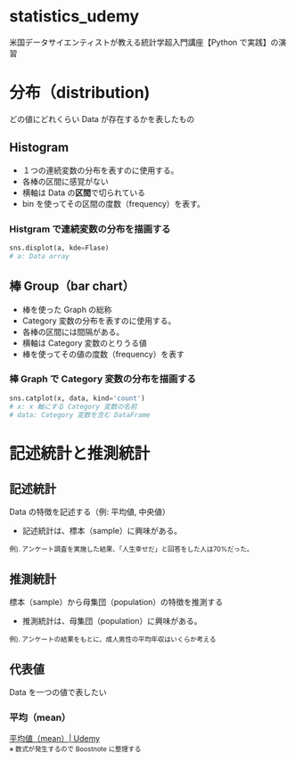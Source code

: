 # statistics_udemy
米国データサイエンティストが教える統計学超入門講座【Python で実践】の演習

# 分布（distribution)
どの値にどれくらい Data が存在するかを表したもの

## Histogram
- １つの連続変数の分布を表すのに使用する。
- 各棒の区間に感覚がない
- 横軸は Data の**区間**で切られている
- bin を使ってその区間の度数（frequency）を表す。

### Histgram で連続変数の分布を描画する
```python
sns.displot(a, kde=Flase)
# a: Data array
```

## 棒 Group（bar chart）
- 棒を使った Graph の総称
- Category 変数の分布を表すのに使用する。
- 各棒の区間には間隔がある。
- 横軸は Category 変数のとりうる値
- 棒を使ってその値の度数（frequency）を表す

### 棒 Graph で Category 変数の分布を描画する
```python
sns.catplot(x, data, kind='count')
# x: x 軸にする Category 変数の名前
# data: Category 変数を含む DataFrame
```

# 記述統計と推測統計
## 記述統計
Data の特徴を記述する（例: 平均値, 中央値）
- 記述統計は、標本（sample）に興味がある。  
<small>
例). アンケート調査を実施した結果、「人生幸せだ」と回答をした人は70%だった。
</small>

## 推測統計
標本（sample）から母集団（population）の特徴を推測する
- 推測統計は、母集団（population）に興味がある。  
<small>
例). アンケートの結果をもとに、成人男性の平均年収はいくらか考える
</small>

## 代表値
Data を一つの値で表したい
### 平均（mean）
[平均値（mean）| Udemy](https://boostnote.io/shared/e8b90994-1365-4402-b5fe-d2ae81a1a25b)  
<small>※ 数式が発生するので Boostnote に整理する</small>
